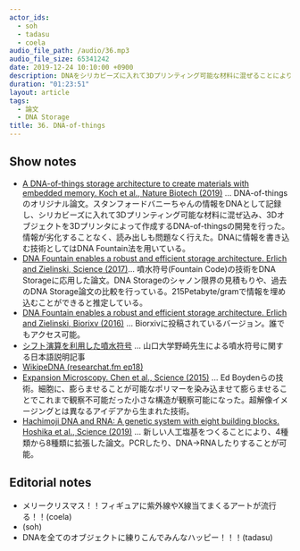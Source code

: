 ```yaml
---
actor_ids:
  - soh
  - tadasu
  - coela
audio_file_path: /audio/36.mp3
audio_file_size: 65341242
date: 2019-12-24 10:10:00 +0900
description: DNAをシリカビーズに入れて3Dプリンティング可能な材料に混ぜることによりDNA入り3DオブジェクトをプリントするDNA-of-things(DoT)の技術と、DNA Storageと噴水符号化の技術について紹介しました。
duration: "01:23:51"
layout: article
tags: 
  - 論文
  - DNA Storage
title: 36. DNA-of-things
---
```


## Show notes
- [A DNA-of-things storage architecture to create materials with embedded memory. Koch et al., Nature Biotech (2019)](https://www.nature.com/articles/s41587-019-0356-z) ... DNA-of-thingsのオリジナル論文。スタンフォードバニーちゃんの情報をDNAとして記録し、シリカビーズに入れて3Dプリンティング可能な材料に混ぜ込み、3Dオブジェクトを3Dプリンタによって作成するDNA-of-thingsの開発を行った。情報が劣化することなく、読み出しも問題なく行えた。DNAに情報を書き込む技術としてはDNA Fountain法を用いている。
- [DNA Fountain enables a robust and efficient storage architecture. Erlich and Zielinski, Science (2017)](https://science.sciencemag.org/content/355/6328/950)... 噴水符号(Fountain Code)の技術をDNA Storageに応用した論文。DNA Storageのシャノン限界の見積もりや、過去のDNA Storage論文の比較を行っている。215Petabyte/gramで情報を埋め込むことができると推定している。
- [DNA Fountain enables a robust and efficient storage architecture. Erlich and Zielinski, Biorixv (2016)](https://www.biorxiv.org/content/biorxiv/early/2016/12/04/074237.full.pdf) ... Biorxivに投稿されているバージョン。誰でもアクセス可能。
- [シフト演算を利用した噴水符号](https://www.jstage.jst.go.jp/article/essfr/13/1/13_7/_pdf/-char/ja) ... 山口大学野崎先生による噴水符号に関する日本語説明記事
- [WikipeDNA (researchat.fm ep18)](https://researchat.fm/episode/18)
- [Expansion Microscopy. Chen et al., Science (2015)](https://science.sciencemag.org/content/347/6221/543) ... Ed Boydenらの技術。細胞に、膨らませることが可能なポリマーを染み込ませて膨らませることでこれまで観察不可能だった小さな構造が観察可能になった。超解像イメージングとは異なるアイデアから生まれた技術。
- [Hachimoji DNA and RNA: A genetic system with eight building blocks. Hoshika et al., Science (2019)](https://science.sciencemag.org/content/363/6429/884) ... 新しい人工塩基をつくることにより、4種類から8種類に拡張した論文。PCRしたり、DNA->RNAしたりすることが可能。

## Editorial notes
- メリークリスマス！！フィギュアに紫外線やX線当てまくるアートが流行る！！(coela)
- (soh)
- DNAを全てのオブジェクトに練りこんでみんなハッピー！！！(tadasu)
